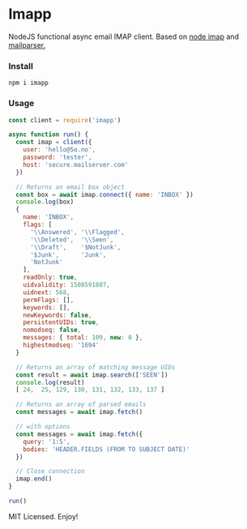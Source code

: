 # Imapp

NodeJS functional async email IMAP client. Based on [node imap](https://github.com/mscdex/node-imap) and [mailparser.](https://github.com/nodemailer/mailparser)

### Install
```
npm i imapp
```

### Usage

```js
const client = require('imapp')

async function run() {
  const imap = client({
    user: 'hello@5o.no',
    password: 'tester',
    host: 'secure.mailserver.com'
  })

  // Returns an email box object
  const box = await imap.connect({ name: 'INBOX' })
  console.log(box)
  {
    name: 'INBOX',
    flags: [
      '\\Answered', '\\Flagged',
      '\\Deleted',  '\\Seen',
      '\\Draft',    '$NotJunk',
      '$Junk',      'Junk',
      'NotJunk'
    ],
    readOnly: true,
    uidvalidity: 1508591807,
    uidnext: 568,
    permFlags: [],
    keywords: [],
    newKeywords: false,
    persistentUIDs: true,
    nomodseq: false,
    messages: { total: 109, new: 0 },
    highestmodseq: '1694'
  }

  // Returns an array of matching message UIDs
  const result = await imap.search(['SEEN'])
  console.log(result)
  [ 24,  25, 129, 130, 131, 132, 133, 137 ]

  // Returns an array of parsed emails
  const messages = await imap.fetch()

  // with options
  const messages = await imap.fetch({
    query: '1:5',
    bodies: 'HEADER.FIELDS (FROM TO SUBJECT DATE)'
  })

  // Close connection
  imap.end()
}

run()
```

MIT Licensed. Enjoy!
